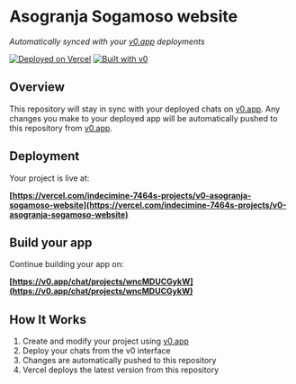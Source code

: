 # Asogranja Sogamoso website

*Automatically synced with your [v0.app](https://v0.app) deployments*

[![Deployed on Vercel](https://img.shields.io/badge/Deployed%20on-Vercel-black?style=for-the-badge&logo=vercel)](https://vercel.com/indecimine-7464s-projects/v0-asogranja-sogamoso-website)
[![Built with v0](https://img.shields.io/badge/Built%20with-v0.app-black?style=for-the-badge)](https://v0.app/chat/projects/wncMDUCGykW)

## Overview

This repository will stay in sync with your deployed chats on [v0.app](https://v0.app).
Any changes you make to your deployed app will be automatically pushed to this repository from [v0.app](https://v0.app).

## Deployment

Your project is live at:

**[https://vercel.com/indecimine-7464s-projects/v0-asogranja-sogamoso-website](https://vercel.com/indecimine-7464s-projects/v0-asogranja-sogamoso-website)**

## Build your app

Continue building your app on:

**[https://v0.app/chat/projects/wncMDUCGykW](https://v0.app/chat/projects/wncMDUCGykW)**

## How It Works

1. Create and modify your project using [v0.app](https://v0.app)
2. Deploy your chats from the v0 interface
3. Changes are automatically pushed to this repository
4. Vercel deploys the latest version from this repository